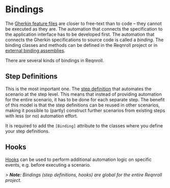 # Bindings

The [Gherkin feature files](../Gherkin/Gherkin-Reference.md) are closer to free-text than to code – they cannot be executed as they are. The automation that connects the specification to the application interface has to be developed first. The automation that connects the Gherkin specifications to source code is called a _binding_. The binding classes and methods can be defined in the Reqnroll project or in [external binding assemblies](Use-Bindings-from-External-Assemblies.md).

There are several kinds of bindings in Reqnroll. 

## Step Definitions

This is the most important one. The [step definition](Step-Definitions.md) that automates the scenario at the step level. This means that instead of providing automation for the entire scenario, it has to be done for each separate step. The benefit of this model is that the step definitions can be reused in other scenarios, making it possible to (partly) construct further scenarios from existing steps with less (or no) automation effort.  

It is required to add the `[Binding]` attribute to the classes where you define your step definitions.

## Hooks

[Hooks](Hooks.md) can be used to perform additional automation logic on specific events, e.g. before executing a scenario.

*> **Note:** Bindings (step definitions, hooks) are global for the entire Reqnroll project.*
